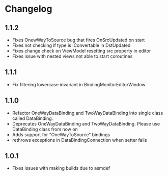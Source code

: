 # Changelog

## 1.1.2
- Fixes OnewWayToSource bug that fires OnSrcUpdated on start
- Fixes not checking if type is IConvertable in DstUpdated
- Fixes change check on ViewModel resetting src property in editor
- Fixes issue with nested views not able to start coroutines

## 1.1.1
- Fix filtering lowercase invariant in BindingMonitorEditorWindow

## 1.1.0
- Refactor OneWayDataBinding and TwoWayDataBinding into single class called DataBinding.
- Deprecates OneWayDataBinding and TwoWayDataBinding. Please use DataBinding class from now on
- Adds support for "OneWayToSource" bindings
- rethrows exceptions in DataBindingConnection when setter fails

## 1.0.1
- Fixes issues with making builds due to asmdef
